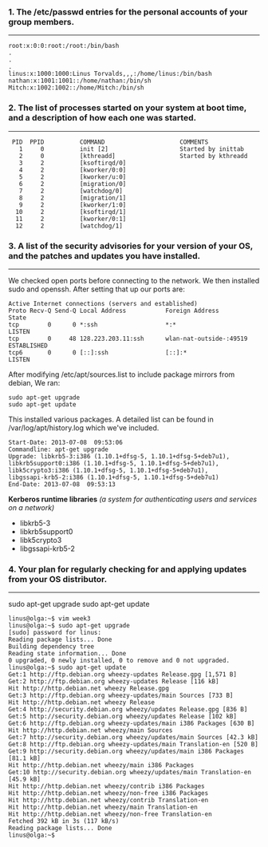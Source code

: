 ### 1. The /etc/passwd entries for the personal accounts of your group members.
---

    root:x:0:0:root:/root:/bin/bash
    .
    .
    .
    linus:x:1000:1000:Linus Torvalds,,,:/home/linus:/bin/bash
    nathan:x:1001:1001::/home/nathan:/bin/sh
    Mitch:x:1002:1002::/home/Mitch:/bin/sh
    
### 2. The list of processes started on your system at boot time, and a description of how each one was started.
---

     PID  PPID          COMMAND                     COMMENTS
       1     0          init [2]                    Started by inittab
       2     0          [kthreadd]                  Started by kthreadd
       3     2          [ksoftirqd/0]
       4     2          [kworker/0:0]
       5     2          [kworker/u:0]
       6     2          [migration/0]
       7     2          [watchdog/0]
       8     2          [migration/1]
       9     2          [kworker/1:0]
      10     2          [ksoftirqd/1]
      11     2          [kworker/0:1]
      12     2          [watchdog/1]

### 3. A list of the security advisories for your version of your OS, and the patches and updates you have installed.
---
We checked open ports before connecting to the network. We then installed sudo and openssh. After setting that up our ports are:

    Active Internet connections (servers and established)
    Proto Recv-Q Send-Q Local Address           Foreign Address         State      
    tcp        0      0 *:ssh                   *:*                     LISTEN     
    tcp        0     48 128.223.203.11:ssh      wlan-nat-outside-:49519 ESTABLISHED
    tcp6       0      0 [::]:ssh                [::]:*                  LISTEN    

After modifying /etc/apt/sources.list to include package mirrors from debian,
We ran:

    sudo apt-get upgrade
    sudo apt-get update

This installed various packages. A detailed list can be found in /var/log/apt/history.log which we've included.

    Start-Date: 2013-07-08  09:53:06
    Commandline: apt-get upgrade
    Upgrade: libkrb5-3:i386 (1.10.1+dfsg-5, 1.10.1+dfsg-5+deb7u1), 
    libkrb5support0:i386 (1.10.1+dfsg-5, 1.10.1+dfsg-5+deb7u1),
    libk5crypto3:i386 (1.10.1+dfsg-5, 1.10.1+dfsg-5+deb7u1), 
    libgssapi-krb5-2:i386 (1.10.1+dfsg-5, 1.10.1+dfsg-5+deb7u1)
    End-Date: 2013-07-08  09:53:13

__Kerberos runtime libraries__
_(a system for authenticating users and services on a network)_
* libkrb5-3
* libkrb5support0
* libk5crypto3
* libgssapi-krb5-2

### 4. Your plan for regularly checking for and applying updates from your OS distributor.
---
sudo apt-get upgrade
sudo apt-get update

    
    linus@olga:~$ vim week3
    linus@olga:~$ sudo apt-get upgrade
    [sudo] password for linus: 
    Reading package lists... Done
    Building dependency tree       
    Reading state information... Done
    0 upgraded, 0 newly installed, 0 to remove and 0 not upgraded.
    linus@olga:~$ sudo apt-get update
    Get:1 http://ftp.debian.org wheezy-updates Release.gpg [1,571 B]                            
    Get:2 http://ftp.debian.org wheezy-updates Release [116 kB]                                                  
    Hit http://http.debian.net wheezy Release.gpg                                                       
    Get:3 http://ftp.debian.org wheezy-updates/main Sources [733 B]                       
    Hit http://http.debian.net wheezy Release                                                  
    Get:4 http://security.debian.org wheezy/updates Release.gpg [836 B]                                       
    Get:5 http://security.debian.org wheezy/updates Release [102 kB]                 
    Get:6 http://ftp.debian.org wheezy-updates/main i386 Packages [630 B]        
    Hit http://http.debian.net wheezy/main Sources                                                       
    Get:7 http://security.debian.org wheezy/updates/main Sources [42.3 kB]        
    Get:8 http://ftp.debian.org wheezy-updates/main Translation-en [520 B]        
    Get:9 http://security.debian.org wheezy/updates/main i386 Packages [81.1 kB]                 
    Hit http://http.debian.net wheezy/main i386 Packages                           
    Get:10 http://security.debian.org wheezy/updates/main Translation-en [45.9 kB] 
    Hit http://http.debian.net wheezy/contrib i386 Packages                                                  
    Hit http://http.debian.net wheezy/non-free i386 Packages
    Hit http://http.debian.net wheezy/contrib Translation-en
    Hit http://http.debian.net wheezy/main Translation-en
    Hit http://http.debian.net wheezy/non-free Translation-en
    Fetched 392 kB in 3s (117 kB/s)
    Reading package lists... Done
    linus@olga:~$ 
    

